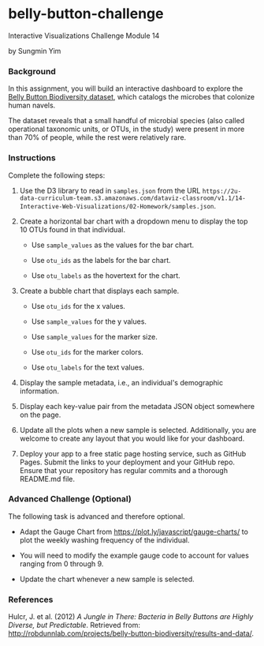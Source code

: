 # belly-button-challenge
Interactive Visualizations Challenge Module 14

by Sungmin Yim

### Background ###
In this assignment, you will build an interactive dashboard to explore the [Belly Button Biodiversity dataset](https://robdunnlab.com/projects/belly-button-biodiversity/), which catalogs the microbes that colonize human navels.

The dataset reveals that a small handful of microbial species (also called operational taxonomic units, or OTUs, in the study) were present in more than 70% of people, while the rest were relatively rare.

### Instructions ###
Complete the following steps:

1. Use the D3 library to read in `samples.json` from the URL `https://2u-data-curriculum-team.s3.amazonaws.com/dataviz-classroom/v1.1/14-Interactive-Web-Visualizations/02-Homework/samples.json`.

2. Create a horizontal bar chart with a dropdown menu to display the top 10 OTUs found in that individual.

   * Use `sample_values` as the values for the bar chart.

   * Use `otu_ids` as the labels for the bar chart.

   * Use `otu_labels` as the hovertext for the chart.

3. Create a bubble chart that displays each sample.

   * Use `otu_ids` for the x values.

   * Use `sample_values` for the y values.

   * Use `sample_values` for the marker size.

   * Use `otu_ids` for the marker colors.

   * Use `otu_labels` for the text values.

4. Display the sample metadata, i.e., an individual's demographic information.

5. Display each key-value pair from the metadata JSON object somewhere on the page.

6. Update all the plots when a new sample is selected. Additionally, you are welcome to create any layout that you would like for your dashboard. 

7. Deploy your app to a free static page hosting service, such as GitHub Pages. Submit the links to your deployment and your GitHub repo. Ensure that your repository has regular commits and a thorough README.md file.

### Advanced Challenge (Optional) ###
The following task is advanced and therefore optional.

* Adapt the Gauge Chart from https://plot.ly/javascript/gauge-charts/ to plot the weekly washing frequency of the individual.

* You will need to modify the example gauge code to account for values ranging from 0 through 9.

* Update the chart whenever a new sample is selected.

### References ###
Hulcr, J. et al. (2012) _A Jungle in There: Bacteria in Belly Buttons are Highly Diverse, but Predictable_. Retrieved from: http://robdunnlab.com/projects/belly-button-biodiversity/results-and-data/.
